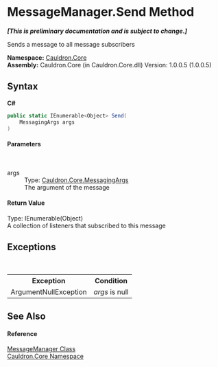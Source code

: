 # MessageManager.Send Method 
 _**\[This is preliminary documentation and is subject to change.\]**_

Sends a message to all message subscribers

**Namespace:**&nbsp;<a href="N_Cauldron_Core">Cauldron.Core</a><br />**Assembly:**&nbsp;Cauldron.Core (in Cauldron.Core.dll) Version: 1.0.0.5 (1.0.0.5)

## Syntax

**C#**<br />
``` C#
public static IEnumerable<Object> Send(
	MessagingArgs args
)
```


#### Parameters
&nbsp;<dl><dt>args</dt><dd>Type: <a href="T_Cauldron_Core_MessagingArgs">Cauldron.Core.MessagingArgs</a><br />The argument of the message</dd></dl>

#### Return Value
Type: IEnumerable(Object)<br />A collection of listeners that subscribed to this message

## Exceptions
&nbsp;<table><tr><th>Exception</th><th>Condition</th></tr><tr><td>ArgumentNullException</td><td>*args* is null</td></tr></table>

## See Also


#### Reference
<a href="T_Cauldron_Core_MessageManager">MessageManager Class</a><br /><a href="N_Cauldron_Core">Cauldron.Core Namespace</a><br />